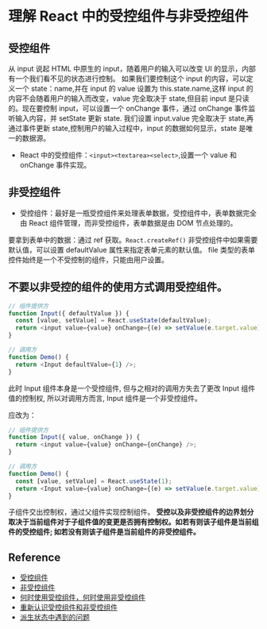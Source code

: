 # 理解 React 中的受控组件与非受控组件

## 受控组件

从 input 说起
HTML 中原生的 input，随着用户的输入可以改变 UI 的显示，内部有一个我们看不见的状态进行控制。
如果我们要控制这个 input 的内容，可以定义一个 state：name,并在 input 的 value 设置为 this.state.name,这样 input 的内容不会随着用户的输入而改变，value 完全取决于 state,但目前 input 是只读的。现在要控制 input，可以设置一个 onChange 事件，通过 onChange 事件监听输入内容，并 setState 更新 state.
我们设置 input.value 完全取决于 state,再通过事件更新 state,控制用户的输入过程中，input 的数据如何显示，state 是唯一的数据源。

- React 中的受控组件：`<input><textarea><select>`,设置一个 value 和 onChange 事件实现。

## 非受控组件

- 受控组件：最好是一瓶受控组件来处理表单数据，受控组件中，表单数据完全由 React 组件管理，而非受控组件，表单数据是由 DOM 节点处理的。

要拿到表单中的数据：通过 ref 获取。`React.createRef()`
非受控组件中如果需要默认值，可以设置 defaultValue 属性来指定表单元素的默认值。
file 类型的表单控件始终是一个不受控制的组件，只能由用户设置。

## 不要以非受控的组件的使用方式调用受控组件。

```js
// 组件提供方
function Input({ defaultValue }) {
  const [value, setValue] = React.useState(defaultValue);
  return <input value={value} onChange={(e) => setValue(e.target.value)} />;
}

// 调用方
function Demo() {
  return <Input defaultValue={1} />;
}
```

此时 Input 组件本身是一个受控组件, 但与之相对的调用方失去了更改 Input 组件值的控制权, 所以对调用方而言, Input 组件是一个非受控组件。

应改为：

```js
// 组件提供方
function Input({ value, onChange }) {
  return <input value={value} onChange={onChange} />;
}

// 调用方
function Demo() {
  const [value, setValue] = React.useState(1);
  return <Input value={value} onChange={(e) => setValue(e.target.value)} />;
}
```

子组件交出控制权，通过父组件实现控制组件。
**受控以及非受控组件的边界划分取决于当前组件对于子组件值的变更是否拥有控制权。如若有则该子组件是当前组件的受控组件; 如若没有则该子组件是当前组件的非受控组件。**

## Reference

- [受控组件](https://zh-hans.reactjs.org/docs/forms.html#controlled-components)
- [非受控组件](https://zh-hans.reactjs.org/docs/uncontrolled-components.html)
- [何时使用受控组件，何时使用非受控组件](https://goshakkk.name/controlled-vs-uncontrolled-inputs-react/)
- [重新认识受控组件和非受控组件](https://muyunyun.cn/posts/8bdf2cdf/)
- [派生状态中遇到的问题](https://reactjs.org/blog/2018/06/07/you-probably-dont-need-derived-state.html#common-bugs-when-using-derived-state)
